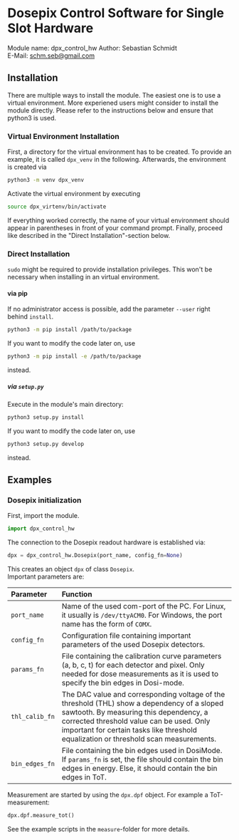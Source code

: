 # Dosepix Control Software for Single Slot Hardware

Module name: dpx\_control\_hw
Author: Sebastian Schmidt  
E-Mail: schm.seb@gmail.com  

## Installation

There are multiple ways to install the module. The easiest one is to use a virtual environment. More experiened users might consider to install the module directly. Please refer to the instructions below and ensure that python3 is used.

### Virtual Environment Installation

First,  a directory for the virtual environment has to be created. To provide an example, it is called `dpx_venv` in the following.  Afterwards, the environment is created via

```bash
python3 -m venv dpx_venv
```

Activate the virtual environment by executing

```bash
source dpx_virtenv/bin/activate
```

If everything worked correctly, the name of your virtual environment should appear in parentheses in front of your command prompt. Finally, proceed like described in the "Direct Installation"-section below.

### Direct Installation

`sudo` might be required to provide installation privileges. This won't be necessary when installing in an virtual environment.  

#### via pip

If no administrator access is possible, add the parameter `--user` right behind `install`.

```bash
python3 -m pip install /path/to/package
```

If you want to modify the code later on, use  

```bash
python3 -m pip install -e /path/to/package
```

instead.

##### via `setup.py`

Execute in the module's main directory:

```bash
python3 setup.py install
```

If you want to modify the code later on, use  

```bash
python3 setup.py develop
```

instead.

## Examples

### Dosepix initialization

First, import the module.

```python
import dpx_control_hw
```

The connection to the Dosepix readout hardware is established via:

```python
dpx = dpx_control_hw.Dosepix(port_name, config_fn=None)
```

This creates an object `dpx` of class `Dosepix`.  
Important parameters are:  

| Parameter | Function |
| :-------- | :------- |
| `port_name`          | Name of the used com-port of the PC. For Linux, it usually is `/dev/ttyACM0`. For Windows, the port name has the form of `COMX`. |
| `config_fn`          | Configuration file containing important parameters of the used Dosepix detectors. |
| `params_fn`          | File containing the calibration curve parameters (a, b, c, t) for each detector and pixel. Only needed for dose measurements as it is used to specify the bin edges in Dosi-mode. |
| `thl_calib_fn`       | The DAC value and corresponding voltage of the threshold (THL) show a dependency of a sloped sawtooth. By measuring this dependency, a corrected threshold value can be used. Only important for certain tasks like threshold equalization or threshold scan measurements. |
| `bin_edges_fn`       | File containing the bin edges used in DosiMode. If `params_fn` is set, the file should contain the bin edges in energy. Else, it should contain the bin edges in ToT. |

Measurement are started by using the `dpx.dpf` object. For example a ToT-measurement:

```python
dpx.dpf.measure_tot()
```

See the example scripts in the `measure`-folder for more details.
